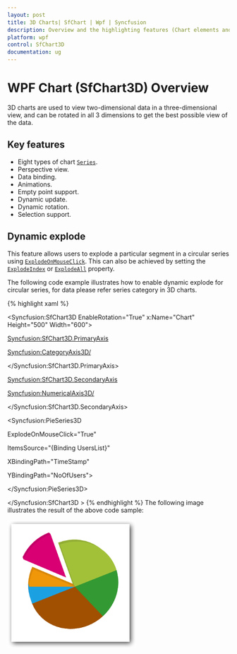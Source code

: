 ```yaml
---
layout: post
title: 3D Charts| SfChart | Wpf | Syncfusion
description: Overview and the highlighting features (Chart elements and interactive features) of the Essential WPF Chart (SfChart3D)
platform: wpf
control: SfChart3D
documentation: ug
---
```


# WPF Chart (SfChart3D) Overview 

3D charts are used to view two-dimensional data in a three-dimensional view, and can be rotated in all 3 dimensions to get the best possible view of the data.

## Key features

* Eight types of chart [`Series`](https://help.syncfusion.com/cr/cref_files/wpf/Syncfusion.SfChart.WPF~Syncfusion.UI.Xaml.Charts.SfChart3D~Series.html).
* Perspective view.
* Data binding.
* Animations.
* Empty point support.
* Dynamic update.
* Dynamic rotation.
* Selection support.

## Dynamic explode

This feature allows users to explode a particular segment in a circular series using [`ExplodeOnMouseClick`](https://help.syncfusion.com/cr/cref_files/wpf/Syncfusion.SfChart.WPF~Syncfusion.UI.Xaml.Charts.PieSeries3D~ExplodeOnMouseClick.html). This can also be achieved by setting the [`ExplodeIndex`](https://help.syncfusion.com/cr/cref_files/wpf/Syncfusion.SfChart.WPF~Syncfusion.UI.Xaml.Charts.CircularSeriesBase3D~ExplodeIndex.html) or [`ExplodeAll`](https://help.syncfusion.com/cr/cref_files/wpf/Syncfusion.SfChart.WPF~Syncfusion.UI.Xaml.Charts.CircularSeriesBase3D~ExplodeAll.html) property. 

The following code example illustrates how to enable dynamic explode for circular series, for data please refer series category in 3D charts.

{% highlight xaml %}

<Syncfusion:SfChart3D EnableRotation="True" x:Name="Chart" Height="500" Width="600">



<Syncfusion:SfChart3D.PrimaryAxis>



<Syncfusion:CategoryAxis3D/>



</Syncfusion:SfChart3D.PrimaryAxis>



<Syncfusion:SfChart3D.SecondaryAxis>



<Syncfusion:NumericalAxis3D/>



</Syncfusion:SfChart3D.SecondaryAxis>



<Syncfusion:PieSeries3D



ExplodeOnMouseClick="True"



ItemsSource="{Binding UsersList}"



XBindingPath="TimeStamp"



YBindingPath="NoOfUsers">



</Syncfusion:PieSeries3D>



</Syncfusion:SfChart3D >
{% endhighlight %}
The following image illustrates the result of the above code sample:

![Dynamic explode support in WPF 3D Chart](3D-Charts_images/Charts-3D_img5.png)



